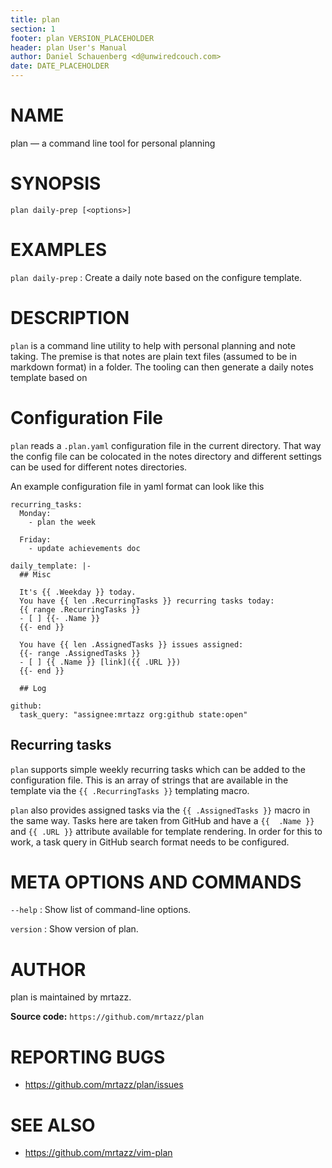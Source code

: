 ```yaml
---
title: plan
section: 1
footer: plan VERSION_PLACEHOLDER
header: plan User's Manual
author: Daniel Schauenberg <d@unwiredcouch.com>
date: DATE_PLACEHOLDER
---
```


<!-- This is the plan(1) man page, written in Markdown. -->
<!-- To generate the roff version, run `make man` -->

# NAME

plan — a command line tool for personal planning


# SYNOPSIS

`plan daily-prep [<options>]`


# EXAMPLES

`plan daily-prep`
: Create a daily note based on the configure template.


# DESCRIPTION

`plan` is a command line utility to help with personal planning and note
taking. The premise is that notes are plain text files (assumed to be in
markdown format) in a folder. The tooling can then generate a daily notes
template based on

# Configuration File

`plan` reads a `.plan.yaml` configuration file in the current directory. That
way the config file can be colocated in the notes directory and different
settings can be used for different notes directories.

An example configuration file in yaml format can look like this

```
recurring_tasks:
  Monday:
    - plan the week

  Friday:
    - update achievements doc

daily_template: |-
  ## Misc

  It's {{ .Weekday }} today.
  You have {{ len .RecurringTasks }} recurring tasks today:
  {{ range .RecurringTasks }}
  - [ ] {{- .Name }}
  {{- end }}

  You have {{ len .AssignedTasks }} issues assigned:
  {{- range .AssignedTasks }}
  - [ ] {{ .Name }} [link]({{ .URL }})
  {{- end }}

  ## Log

github:
  task_query: "assignee:mrtazz org:github state:open"
```

## Recurring tasks

`plan` supports simple weekly recurring tasks which can be added to the
configuration file. This is an array of strings that are available in the
template via the `{{ .RecurringTasks }}` templating macro.

`plan` also provides assigned tasks via the `{{ .AssignedTasks }}` macro in
the same way. Tasks here are taken from GitHub and have a `{{  .Name }}` and
`{{ .URL }}` attribute available for template rendering. In order for this to
work, a task query in GitHub search format needs to be configured.


# META OPTIONS AND COMMANDS

`--help`
: Show list of command-line options.

`version`
: Show version of plan.



# AUTHOR

plan is maintained by mrtazz.

**Source code:** `https://github.com/mrtazz/plan`

# REPORTING BUGS

- https://github.com/mrtazz/plan/issues

# SEE ALSO

- https://github.com/mrtazz/vim-plan
